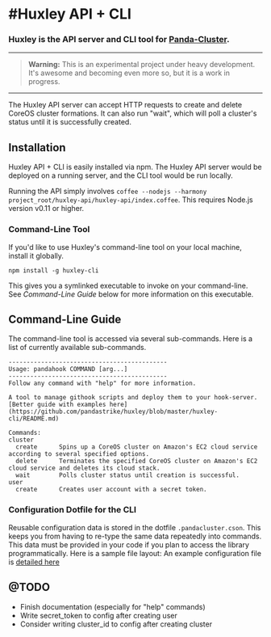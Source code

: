 #Huxley API + CLI
============

### Huxley is the API server and CLI tool for [Panda-Cluster](https://github.com/pandastrike/panda-cluster).
---

> **Warning:** This is an experimental project under heavy development.  It's awesome and becoming even more so, but it is a work in progress.

---
The Huxley API server can accept HTTP requests to create and delete CoreOS cluster formations.  It can also run "wait", which will poll a cluster's status until it is successfully created.

## Installation
Huxley API + CLI is easily installed via npm.  The Huxley API server would be deployed on a running server, and the CLI tool would be run locally.

Running the API simply involves `coffee --nodejs --harmony project_root/huxley-api/huxley-api/index.coffee`.  This requires Node.js version v0.11 or higher.

### Command-Line Tool
If you'd like to use Huxley's command-line tool on your local machine, install it globally.
```shell
npm install -g huxley-cli
```
This gives you a symlinked executable to invoke on your command-line. See *Command-Line Guide* below for more information on this executable.

## Command-Line Guide
The command-line tool is accessed via several sub-commands. Here is a list of currently available sub-commands.
```
--------------------------------------------
Usage: pandahook COMMAND [arg...]
--------------------------------------------
Follow any command with "help" for more information.

A tool to manage githook scripts and deploy them to your hook-server.  [Better guide with examples here](https://github.com/pandastrike/huxley/blob/master/huxley-cli/README.md)

Commands:
cluster
  create      Spins up a CoreOS cluster on Amazon's EC2 cloud service according to several specified options.
  delete      Terminates the specified CoreOS cluster on Amazon's EC2 cloud service and deletes its cloud stack.
  wait        Polls cluster status until creation is successful.
user
  create      Creates user account with a secret token.
```

### Configuration Dotfile for the CLI
Reusable configuration data is stored in the dotfile `.pandacluster.cson`.  This keeps you from having to re-type the same data repeatedly into commands.  This data must be provided in your code if you plan to access the library programmatically.  Here is a sample file layout:
An example configuration file is [detailed here](https://github.com/pandastrike/huxley/blob/master/.pandacluster.cson.example)

## @TODO
- Finish documentation (especially for "help" commands)
- Write secret_token to config after creating user
- Consider writing cluster_id to config after creating cluster
